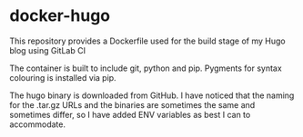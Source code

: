 # docker-hugo
This repository provides a Dockerfile used for the build stage of my Hugo blog using GitLab CI

The container is built to include git, python and pip. Pygments for syntax colouring is installed via pip.

The hugo binary is downloaded from GitHub. I have noticed that the naming for the .tar.gz URLs and the binaries are sometimes the same and sometimes differ, so I have added ENV variables as best I can to accommodate.
